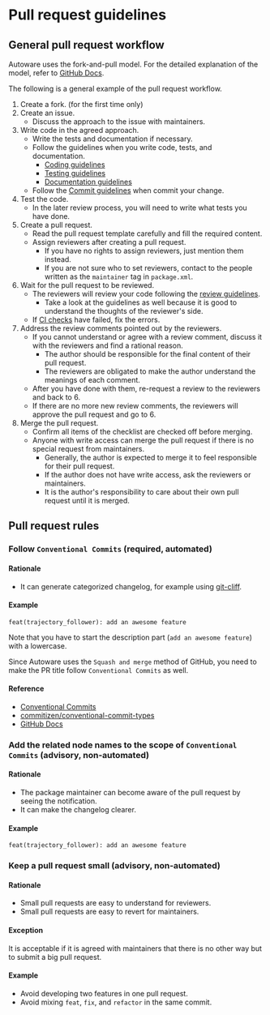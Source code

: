# Pull request guidelines

## General pull request workflow

Autoware uses the fork-and-pull model.
For the detailed explanation of the model, refer to [GitHub Docs](https://docs.github.com/en/pull-requests/collaborating-with-pull-requests).

The following is a general example of the pull request workflow.

1. Create a fork. (for the first time only)
2. Create an issue.
   - Discuss the approach to the issue with maintainers.
3. Write code in the agreed approach.
   - Write the tests and documentation if necessary.
   - Follow the guidelines when you write code, tests, and documentation.
     - [Coding guidelines](../coding-guidelines/index.md)
     - [Testing guidelines](../testing-guidelines/index.md)
     - [Documentation guidelines](../documentation-guidelines/index.md)
   - Follow the [Commit guidelines](commit-guidelines.md) when commit your change.
4. Test the code.
   - In the later review process, you will need to write what tests you have done.
5. Create a pull request.
   - Read the pull request template carefully and fill the required content.
   - Assign reviewers after creating a pull request.
     - If you have no rights to assign reviewers, just mention them instead.
     - If you are not sure who to set reviewers, contact to the people written as the `maintainer` tag in `package.xml`.
6. Wait for the pull request to be reviewed.
   - The reviewers will review your code following the [review guidelines](review-guidelines.md).
     - Take a look at the guidelines as well because it is good to understand the thoughts of the reviewer's side.
   - If [CI checks](ci-checks) have failed, fix the errors.
7. Address the review comments pointed out by the reviewers.
   - If you cannot understand or agree with a review comment, discuss it with the reviewers and find a rational reason.
     - The author should be responsible for the final content of their pull request.
     - The reviewers are obligated to make the author understand the meanings of each comment.
   - After you have done with them, re-request a review to the reviewers and back to 6.
   - If there are no more new review comments, the reviewers will approve the pull request and go to 6.
8. Merge the pull request.
   - Confirm all items of the checklist are checked off before merging.
   - Anyone with write access can merge the pull request if there is no special request from maintainers.
     - Generally, the author is expected to merge it to feel responsible for their pull request.
     - If the author does not have write access, ask the reviewers or maintainers.
     - It is the author's responsibility to care about their own pull request until it is merged.

## Pull request rules

### Follow `Conventional Commits` (required, automated)

#### Rationale

- It can generate categorized changelog, for example using [git-cliff](https://github.com/orhun/git-cliff).

#### Example

```text
feat(trajectory_follower): add an awesome feature
```

Note that you have to start the description part (`add an awesome feature`) with a lowercase.

Since Autoware uses the `Squash and merge` method of GitHub, you need to make the PR title follow `Conventional Commits` as well.

#### Reference

- [Conventional Commits](https://www.conventionalcommits.org/en/v1.0.0/)
- [commitizen/conventional-commit-types](https://github.com/commitizen/conventional-commit-types)
- [GitHub Docs](https://docs.github.com/en/repositories/configuring-branches-and-merges-in-your-repository/configuring-pull-request-merges/about-merge-methods-on-github#squashing-your-merge-commits)

### Add the related node names to the scope of `Conventional Commits` (advisory, non-automated)

#### Rationale

- The package maintainer can become aware of the pull request by seeing the notification.
- It can make the changelog clearer.

#### Example

```text
feat(trajectory_follower): add an awesome feature
```

### Keep a pull request small (advisory, non-automated)

#### Rationale

- Small pull requests are easy to understand for reviewers.
- Small pull requests are easy to revert for maintainers.

#### Exception

It is acceptable if it is agreed with maintainers that there is no other way but to submit a big pull request.

#### Example

- Avoid developing two features in one pull request.
- Avoid mixing `feat`, `fix`, and `refactor` in the same commit.
